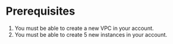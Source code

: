 # Prerequisites

1. You must be able to create a new VPC in your account.
2. You must be able to create 5 new instances in your account. 